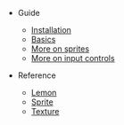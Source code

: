 - Guide

    - [Installation](guide/installation.md)
    - [Basics](guide/basics.md)
    - [More on sprites](guide/sprites.md)
    - [More on input controls](guide/input-controls.md)

- Reference
    - [Lemon](reference/L.md)
    - [Sprite](reference/Sprite.md)
    - [Texture]()